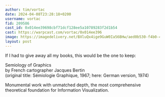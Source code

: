 ```yaml
---
author: tim/vortac
date: 2024-04-08T23:28:18+0200
username: vortac
fid: 209586
cast_id: 0x014ee39698cbf71dcf128ee5a10789283f2d1b54
cast: https://warpcast.com/vortac/0x014ee396
image: https://imagedelivery.net/BXluQx4ige9GuW0Ia56BHw/aed0b530-f4b0-406d-5c30-5cd05c49b900/original
layout: post
---
```

If I had to give away all my books, this would be the one to keep:  
  
Semiology of Graphics   
by French cartographer Jacques Bertin   
(original title: Sémiologie Graphique, 1967; here: German version, 1974)  
  
Monumental work with unmatched depth, the most comprehensive theoretical foundation for Information Visualization.  

<img src='https://imagedelivery.net/BXluQx4ige9GuW0Ia56BHw/aed0b530-f4b0-406d-5c30-5cd05c49b900/original' alt='' referrerpolicy='no-referrer'/>
